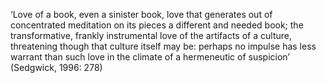  ‘Love of a book, even a sinister book, love that generates out of concentrated meditation on its pieces a different and needed book; the transformative, frankly instrumental love of the artifacts of a culture, threatening though that culture itself may be: perhaps no impulse has less warrant than such love in the climate of a hermeneutic of suspicion’ (Sedgwick, 1996: 278)
